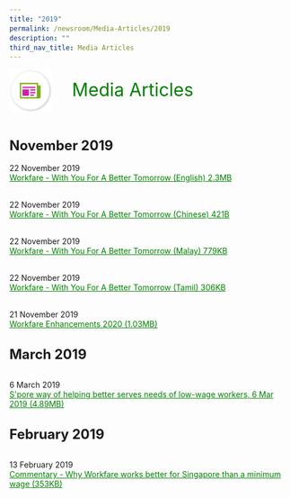 ```yaml
---
title: "2019"
permalink: /newsroom/Media-Articles/2019
description: ""
third_nav_title: Media Articles
---
```

<html>
<img align="left" src="/images/icons/ico_media_articles.png" class="PressReleaseIcon"><br><font align="center" color="green" size="+3">&nbsp;&nbsp;&nbsp;&nbsp;Media Articles</font>
<br><br><br><br>
	
<font size="+2"><b>November 2019</b></font><br><br>
22 November 2019<br>
<a class="hyperlink" href="https://www.workfare.gov.sg/Media%20Articles/Documents/Workfare%20-%20With%20You%20For%20A%20Better%20Tomorrow%20(English).pdf">Workfare - With You For A Better Tomorrow (English) 2.3MB </a><br><br>

22 November 2019<br>
<a class="hyperlink" href="https://www.workfare.gov.sg/Media%20Articles/Documents/Workfare%20-%20With%20You%20For%20A%20Better%20Tomorrow%20(Chinese).pdf">Workfare - With You For A Better Tomorrow (Chinese) 421B</a><br><br>

22 November 2019<br>
<a class="hyperlink" href="https://www.workfare.gov.sg/Media%20Articles/Documents/Workfare%20-%20With%20You%20For%20A%20Better%20Tomorrow%20(Malay).pdf">Workfare - With You For A Better Tomorrow (Malay) 779KB</a><br><br>

22 November 2019<br>
<a class="hyperlink" href="https://www.workfare.gov.sg/Media%20Articles/Documents/Workfare%20-%20With%20You%20For%20A%20Better%20Tomorrow%20(Tamil).pdf">Workfare - With You For A Better Tomorrow (Tamil) 306KB</a><br><br>

21 November 2019<br>
<a class="hyperlink" href="https://www.workfare.gov.sg/Media%20Articles/Documents/Workfare%20Enhancements%202020.pdf">Workfare Enhancements 2020 (1.03MB)</a><br><br>

<font size="+2"><b>March 2019</b></font><br><br>

6 March 2019<br>
<a class="hyperlink" href="https://www.workfare.gov.sg/Media%20Articles/Documents/S%27pore%20way%20of%20helping%20better%20serves%20needs%20of%20low-wage%20workers.pdf">S'pore way of helping better serves needs of low-wage workers, 6 Mar 2019 (4.89MB)</a><br><br>

<font size="+2"><b>February 2019</b></font><br><br>

13 February 2019<br>
<a class="hyperlink" href="https://www.workfare.gov.sg/Media%20Articles/Documents/WhyWorkfareworksbetterforSG.pdf">Commentary - Why Workfare works better for Singapore than a minimum wage (353KB)</a>

<style>
img.PressReleaseIcon {
  height: 15%;
  width: 15%;
}
a.hyperlink {
    color:green;
  }
a.hyperlink:hover {
    color:MediumVioletRed;
}
</style>
</html>